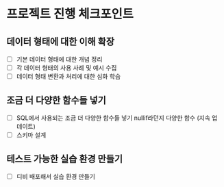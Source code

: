 # 프로젝트 진행 체크포인트

## 데이터 형태에 대한 이해 확장
- [ ] 기본 데이터 형태에 대한 개념 정리
- [ ] 각 데이터 형태의 사용 사례 및 예시 수집
- [ ] 데이터 형태 변환과 처리에 대한 심화 학습

## 조금 더 다양한 함수들 넣기
- [ ] SQL에서 사용되는 조금 더 다양한 함수들 넣기 nullif라던지 다양한 함수 (지속 업데이트)
- [ ] 스키마 설계

## 테스트 가능한 실습 환경 만들기
- [ ] 디비 배포해서 실습 환경 만들기 
